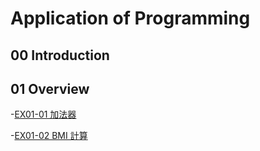 # Application of Programming

## 00 Introduction

## 01 Overview

-[EX01-01 加法器](EX01_01_加法器.ipynb)

-[EX01-02 BMI 計算](EX01_02_BMI_計算.ipynb)
